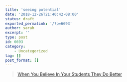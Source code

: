 ```yaml
---
title: 'seeing potential'
date: '2018-12-26T21:40:42-08:00'
status: draft
exported_permalink: '/?p=6693'
author: sarah
excerpt: ''
type: post
id: 6693
category:
    - Uncategorized
tag: []
post_format: []
---
```

> [When You Believe In Your Students They Do Better](https://www.youcubed.org/evidence/believe-students-better/)

<iframe class="wp-embedded-content" data-secret="fjvrF2uRyZ" frameborder="0" height="338" loading="lazy" marginheight="0" marginwidth="0" sandbox="allow-scripts" scrolling="no" security="restricted" src="https://www.youcubed.org/evidence/believe-students-better/embed/#?secret=fjvrF2uRyZ" style="position: absolute; clip: rect(1px, 1px, 1px, 1px);" title="“When You Believe In Your Students They Do Better” — YouCubed" width="600"></iframe>